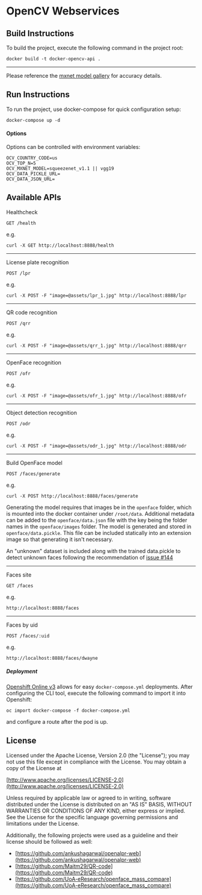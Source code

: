 # OpenCV Webservices

## Build Instructions

To build the project, execute the following command in the project root:

```
docker build -t docker-opencv-api .
```

---
Please reference the [mxnet model gallery](https://github.com/dmlc/mxnet-model-gallery) for accuracy details.

## Run Instructions

To run the project, use docker-compose for quick configuration setup:

```
docker-compose up -d
```

#### Options

Options can be controlled with environment variables:

```
OCV_COUNTRY_CODE=us
OCV_TOP_N=5
OCV_MXNET_MODEL=squeezenet_v1.1 || vgg19
OCV_DATA_PICKLE_URL=
OCV_DATA_JSON_URL=
```

## Available APIs

Healthcheck

```
GET /health
```

e.g.
```
curl -X GET http://localhost:8888/health
```

---
License plate recognition

```
POST /lpr
```

e.g.
```
curl -X POST -F "image=@assets/lpr_1.jpg" http://localhost:8888/lpr
```

___
QR code recognition

```
POST /qrr
```

e.g.
```
curl -X POST -F "image=@assets/qrr_1.jpg" http://localhost:8888/qrr
```

___
OpenFace recognition

```
POST /ofr
```

e.g.
```
curl -X POST -F "image=@assets/ofr_1.jpg" http://localhost:8888/ofr
```

___
Object detection recognition

```
POST /odr
```

e.g.
```
curl -X POST -F "image=@assets/odr_1.jpg" http://localhost:8888/odr
```

___
Build OpenFace model

```
POST /faces/generate
```

e.g.
```
curl -X POST http://localhost:8888/faces/generate
```

Generating the model requires that images be in the `openface` folder, which is mounted into the docker container under `/root/data`. Additional metadata can be added to the `openface/data.json` file with the key being the folder names in the `openface/images` folder. The model is generated and stored in `openface/data.pickle`. This file can be included statically into an extension image so that generating it isn't necessary.

An "unknown" dataset is included along with the trained data.pickle to detect unknown faces following the recommendation of [issue #144](https://github.com/cmusatyalab/openface/issues/144)

___
Faces site

```
GET /faces
```

e.g.
```
http://localhost:8888/faces
```

___
Faces by uid

```
POST /faces/:uid
```

e.g.
```
http://localhost:8888/faces/dwayne
```

##### Deployment

[Openshift Online v3](https://manage.openshift.com/) allows for easy `docker-compose.yml` deployments. After configuring the CLI tool, execute the following command to import it into Openshift:

```
oc import docker-compose -f docker-compose.yml
```

and configure a route after the pod is up.

## License

Licensed under the Apache License, Version 2.0 (the "License");
you may not use this file except in compliance with the License.
You may obtain a copy of the License at

[http://www.apache.org/licenses/LICENSE-2.0](http://www.apache.org/licenses/LICENSE-2.0)

Unless required by applicable law or agreed to in writing, software
distributed under the License is distributed on an "AS IS" BASIS,
WITHOUT WARRANTIES OR CONDITIONS OF ANY KIND, either express or implied.
See the License for the specific language governing permissions and
limitations under the License.

Additionally, the following projects were used as a guideline and their license should be followed as well:

- [https://github.com/ankushagarwal/openalpr-web](https://github.com/ankushagarwal/openalpr-web)
- [https://github.com/Maitm29/QR-code](https://github.com/Maitm29/QR-code)
- [https://github.com/UoA-eResearch/openface_mass_compare](https://github.com/UoA-eResearch/openface_mass_compare)